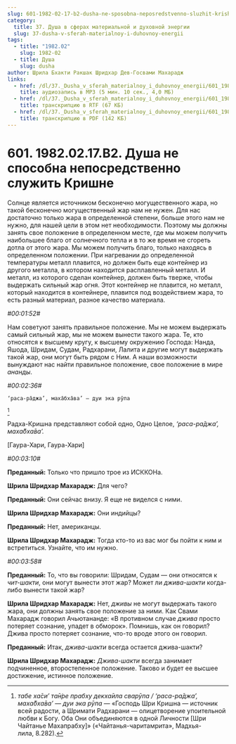 ```yaml
---
slug: 601-1982-02-17-b2-dusha-ne-sposobna-neposredstvenno-sluzhit-krishne
category:
  title: 37. Душа в сферах материальной и духовной энергии
  slug: 37-dusha-v-sferah-materialnoy-i-duhovnoy-energii
tags:
  - title: "1982.02"
    slug: 1982-02
  - title: Душа
    slug: dusha
author: Шрила Бхакти Ракшак Шридхар Дев-Госвами Махарадж
links:
  - href: /dl/37._Dusha_v_sferah_materialnoy_i_duhovnoy_energii/601_1982.02.17.B2_SridharMj_Dusha_ne_sposobna_neposredstvenno_slujit_Krishne.mp3
    title: аудиозапись в MP3 (5 мин. 10 сек., 4,0 МБ)
  - href: /dl/37._Dusha_v_sferah_materialnoy_i_duhovnoy_energii/601_1982.02.17.B2_SridharMj_Dusha_ne_sposobna_neposredstvenno_slujit_Krishne.rtf
    title: транскрипцию в RTF (67 КБ)
  - href: /dl/37._Dusha_v_sferah_materialnoy_i_duhovnoy_energii/601_1982.02.17.B2_SridharMj_Dusha_ne_sposobna_neposredstvenno_slujit_Krishne.pdf
    title: транскрипцию в PDF (142 КБ)
---
```


# 601. 1982.02.17.B2. Душа не способна непосредственно служить Кришне

Солнце является источником бесконечно могущественного жара, но такой бесконечно могущественный жар нам не нужен. Для нас достаточно только жара в определенной степени, больше этого нам не нужно, для нашей цели в этом нет необходимости. Поэтому мы должны занять свое положение в определенном месте, где мы можем получить наибольшее благо от солнечного тепла и в то же время не сгореть дотла от этого жара. Мы можем получить благо, только находясь в определенном положении. При нагревании до определенной температуры металл плавится, но должен быть еще контейнер из другого металла, в котором находится расплавленный металл. И металл, из которого сделан контейнер, должен быть тверже, чтобы выдержать сильный жар огня. Этот контейнер не плавится, но металл, который находится в контейнере, плавится под воздействием жара, то есть разный материал, разное качество материала.

*#00:01:52#*

Нам советуют занять правильное положение. Мы не можем выдержать самый сильный жар, мы не можем вынести такого жара. Те, кто относятся к высшему кругу, к высшему окружению Господа: Нанда, Яшода, Шридам, Судам, Радхарани, Лалита и другие могут выдержать такой жар, они могут быть рядом с Ним. А наши возможности вынуждают нас найти правильное положение, свое положение в мире *ананды*.

*#00:02:36#*

    ‘раса-ра̄джа’, маха̄бха̄ва’ — дуи эка рӯпа
[^_ftn1]

Радха-Кришна представляют собой одно, Одно Целое, *‘раса-ра̄джа’, маха̄бха̄ва’.*

[Гаура-Хари, Гаура-Хари]

*#00:03:10#*

**Преданный:** Только что пришло трое из ИСККОНа.

**Шрила Шридхар Махарадж:** Для чего?

**Преданный:** Они сейчас внизу. Я еще не виделся с ними.

**Шрила Шридхар Махарадж:** Они индийцы?

**Преданный:** Нет, американцы.

**Шрила Шридхар Махарадж:** Тогда кто-то из вас мог бы пойти к ним и встретиться. Узнайте, что им нужно.

*#00:03:58#*

**Преданный:** То, что вы говорили: Шридам, Судам — они относятся к *чит-шакти*, они могут вынести этот жар? Может ли *джива-шакти* когда-либо вынести такой жар?

**Шрила Шридхар Махарадж:** Нет, *дживы* не могут выдержать такого жара, они должны занять свое положение за ними. Как Свами Махарадж говорил Ачьютананде: «В противном случае *джива* просто потеряет сознание, упадет в обморок». Помнишь, как он говорил? Джива просто потеряет сознание, что-то вроде этого он говорил.

**Преданный:** Итак, *джива-шакти* всегда остается джива-шакти?

**Шрила Шридхар Махарадж:** *Джива-шакти* всегда занимает подчиненное, второстепенное положение. Таково и будет ее высшее достижение, истинное положение.



[^_ftn1]: *табе ха̄си’ та̄н̇ре прабху декха̄ила сварӯпа / ‘раса-ра̄джа’, маха̄бха̄ва’ — дуи эка рӯпа* — «Господь Шри Кришна — источник всей радости, а Шримати Радхарани — олицетворение упоительной любви к Богу. Оба Они объединяются в одной Личности [Шри Чайтанье Махапрабху]» («Чайтанья-чаритамрита», Мадхья-лила, 8.282).

